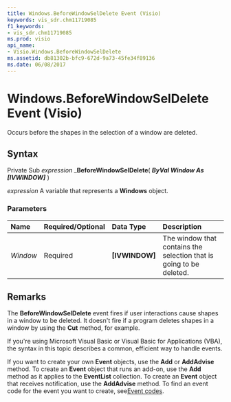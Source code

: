 ```yaml
---
title: Windows.BeforeWindowSelDelete Event (Visio)
keywords: vis_sdr.chm11719085
f1_keywords:
- vis_sdr.chm11719085
ms.prod: visio
api_name:
- Visio.Windows.BeforeWindowSelDelete
ms.assetid: db81302b-bfc9-672d-9a73-45fe34f89136
ms.date: 06/08/2017
---
```



# Windows.BeforeWindowSelDelete Event (Visio)

Occurs before the shapes in the selection of a window are deleted.


## Syntax

Private Sub  _expression_ _**BeforeWindowSelDelete**( **_ByVal Window As [IVWINDOW]_** )

 _expression_ A variable that represents a **Windows** object.


### Parameters



|**Name**|**Required/Optional**|**Data Type**|**Description**|
|:-----|:-----|:-----|:-----|
| _Window_|Required| **[IVWINDOW]**|The window that contains the selection that is going to be deleted.|

## Remarks

The **BeforeWindowSelDelete** event fires if user interactions cause shapes in a window to be deleted. It doesn't fire if a program deletes shapes in a window by using the **Cut** method, for example.

If you're using Microsoft Visual Basic or Visual Basic for Applications (VBA), the syntax in this topic describes a common, efficient way to handle events.

If you want to create your own **Event** objects, use the **Add** or **AddAdvise** method. To create an **Event** object that runs an add-on, use the **Add** method as it applies to the **EventList** collection. To create an **Event** object that receives notification, use the **AddAdvise** method. To find an event code for the event you want to create, see[Event codes](http://msdn.microsoft.com/library/de8f5c7a-421d-ebcf-22b6-4310a202ef64%28Office.15%29.aspx).



